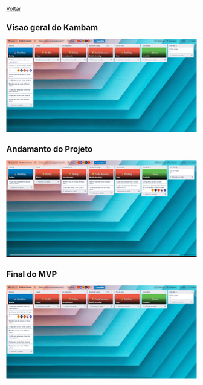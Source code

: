 [Voltar](../Readme.md)


## Visao geral do Kambam
![vista Geral](../assets/trello-geral.png)


## Andamanto do Projeto
![andamento](../assets/trello-andamento.png)

## Final do MVP
![final](../assets/trello-geral.png)